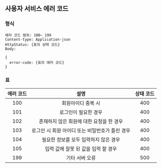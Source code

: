 ## 사용자 서비스 에러 코드 
### 형식
```
에러 코드 범위: 100~ 199
Content-type: Application-json 
HttpStatus: {표의 상태 코드} 
Body:

{
  error-code: {표의 에러 코드}
}
```
### 표

|에러 코드|설명| 상태 코드|
|:---:|:---:|:---:|
|100|회원아이디 중복 시|400|
|101|로그인이 필요한 경우 |400|
|102|존재하지 않은 회원에 대한 요청을 한 경우|400|
|103|로그인 시 회원 아이디 또는 비밀번호가 틀린 경우|400|
|104|필요한 정보를 모두 입력하지 않은 경우|400|
|105|입력 값에 잘못 된 값을 입력 할 경우|400|
|199|기타 서버 오류|500|
